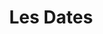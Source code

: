 ---
title: Les Dates
gigs:
  - date: Samedi 17 mars
    name: |
      Concert des 10 ans de l'association "super-rêve"
    place: Chambon la Forêt
  - date: Samedi 31 mars
    name: |
      1ère partie de Gone Rockin'-Tribute To AC/DC
    place: Salle des fêtes de St Ay
  - date: Samedi 28 avril
    name: |
      Le Barabou
    place: Bou
  - date: Vendredi 1er juin
    name: |
      Le P'tit Lutin
    place: Romorantin
  - date: Samedi 18 juin
    name: |
      Ouverture de La Nuit du Cinéma 
    place: Marcilly en Villette (salle Chantaloup)
  - date: Samedi 23 juin
    name: |
      Fête de la musique à Trainou.
  - date: Vendredi 29 juin
    name: |
      Petits Instants à Meung sur Loire.
  - date: Samedi 23 juillet
    name: |
      Jargeau Plage.
  - date: Samedi 25 août
    name: |
      1ère partie Gone Rockin'-Tribute To AC/DC, Nibelle.
  - date: dimanche 16 septembre
    name: |
      Jardins en Fête, Mareau aux Prés. 
  - date: Vendredi 21 septembre
    name: |
      live session émission Mavrica, radio Arc en Ciel.
  - date: Samedi 05 octobre
    name: |
      Le Meeting Potes, Orléans. 
  - date: Dimanche 14 octobre
    name: |
      Fête de l'Automne, Marcilly en Villette. 
  - date: Samedi 27 octobre
    name: |
      Salle de la Haute Croix. St Jean de Braye.
  - date: Samedi 17 novembre
    name: |
      Mavrica Live, Orléans. 
  - date: Vendredi 23 novembre
    name: |
      Les P'tits Bouchons, Orléans. 
---